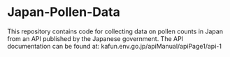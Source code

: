 # Japan-Pollen-Data

This repository contains code for collecting data on pollen counts in Japan from an API published by the Japanese government. The API documentation can be found at: kafun.env.go.jp/apiManual/apiPage1/api-1
